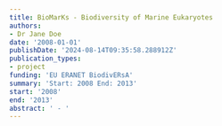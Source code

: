 ```yaml
---
title: BioMarKs - Biodiversity of Marine Eukaryotes
authors:
- Dr Jane Doe
date: '2008-01-01'
publishDate: '2024-08-14T09:35:58.288912Z'
publication_types:
- project
funding: 'EU ERANET BiodivERsA'
summary: 'Start: 2008 End: 2013'
start: '2008'
end: '2013'
abstract: ' - '
---
```

